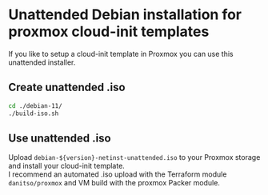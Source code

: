 # Unattended Debian installation for proxmox cloud-init templates
If you like to setup a cloud-init template in Proxmox you can use this unattended installer.
## Create unattended .iso
````bash
cd ./debian-11/
./build-iso.sh
````
## Use unattended .iso
Upload ``debian-${version}-netinst-unattended.iso`` to your Proxmox storage and install your cloud-init template.   
I recommend an automated .iso upload with the Terraform module ``danitso/proxmox`` and VM build with the proxmox Packer module. 